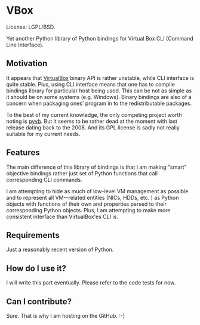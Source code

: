 VBox
=========

License: LGPL/BSD.

Yet another Python library of Python bindings for Virtual Box CLI (Command Line Interface).

Motivation
--------

It appears that [VirtualBox](https://www.virtualbox.org/) binary API is rather unstable, while CLI interface is quite stable. Plus, using CLI interface means that one has to compile bindings library for particular host being used. This can be not as simple as it should be on some systems (e.g. Windows). Binary bindings are also of a concern when packaging ones' program in to the redistributable packages.

To the best of my current knowledge, the only competing project worth noting is [pyvb](https://pypi.python.org/pypi/pyvb). But it seems to be rather dead at the moment with last release dating back to the 2008. And its GPL license is sadly not really suitable for my current needs.

Features
--------

The main difference of this library of bindings is that I am making "smart" objective bindings rather just set of Python functions that call corresponding CLI commands.

I am attempting to hide as much of low-level VM management as possible and to represent all VM--related entities (NICs, HDDs, etc. ) as Python objects with functions of their own and properties parsed to their corresponding Python objects.  Plus, I am attempting to make more consistent interface than VirtualBox'es CLI is.

Requirements
--------

Just a reasonably recent version of Python.

How do I use it?
--------

I will write this part eventually. Please refer to the code tests for now.

Can I contribute?
--------

Sure. That is why I am hosting on the GitHub. :-)